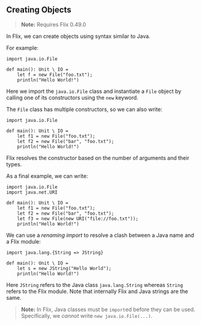 ## Creating Objects

> **Note:** Requires Flix 0.49.0

In Flix, we can create objects using syntax similar to Java.

For example:

```flix
import java.io.File

def main(): Unit \ IO = 
    let f = new File("foo.txt");
    println("Hello World!")
```

Here we import the `java.io.File` class and instantiate a `File` object by
calling one of its constructors using the `new` keyword. 

The `File` class has multiple constructors, so we can also write:

```flix
import java.io.File

def main(): Unit \ IO = 
    let f1 = new File("foo.txt");
    let f2 = new File("bar", "foo.txt");
    println("Hello World!")
```

Flix resolves the constructor based on the number of arguments and their types.

As a final example, we can write:

```flix
import java.io.File
import java.net.URI

def main(): Unit \ IO = 
    let f1 = new File("foo.txt");
    let f2 = new File("bar", "foo.txt");
    let f3 = new File(new URI("file://foo.txt"));
    println("Hello World!")
```

We can use a _renaming import_ to resolve a clash between a Java name and a Flix
module: 

```flix
import java.lang.{String => JString}

def main(): Unit \ IO = 
    let s = new JString("Hello World");
    println("Hello World!")
```

Here `JString` refers to the Java class `java.lang.String` whereas `String`
refers to the Flix module. Note that internally Flix and Java strings are the
same. 

> **Note:** In Flix, Java classes must be `import`ed before they can be used.
> Specifically, we _cannot_ write `new java.io.File(...)`.
